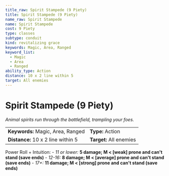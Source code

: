 ```yaml
---
title_raw: Spirit Stampede (9 Piety)
title: Spirit Stampede (9 Piety)
name_raw: Spirit Stampede
name: Spirit Stampede
cost: 9 Piety
type: classes
subtype: conduit
kind: revitalizing grace
keywords: Magic, Area, Ranged
keyword_list:
  - Magic
  - Area
  - Ranged
ability_type: Action
distance: 10 x 2 line within 5
target: All enemies
---
```


# Spirit Stampede (9 Piety)

*Animal spirits run through the battlefield, trampling your foes.*

|                                    |                         |
| :--------------------------------- | :---------------------- |
| **Keywords:** Magic, Area, Ranged  | **Type:** Action        |
| **Distance:** 10 x 2 line within 5 | **Target:** All enemies |

Power Roll + Intuition: - *11 or lower:* **5 damage; M \< \[weak\] prone and can't stand (save ends)** - *12-16:* **8 damage; M \< \[average\] prone and can't stand (save ends)** - *17+:* **11 damage; M \< \[strong\] prone and can't stand (save ends)**
